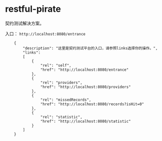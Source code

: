 # restful-pirate
契约测试解决方案。

入口：
```http://localhost:8080/entrance```
```
    {
        "description": "这里是契约测试平台的入口，请参照links选择你的操作。",
        "links":
        [
            {
                "rel": "self",
                "href": "http://localhost:8080/entrance"
            },
            {
                "rel": "providers",
                "href": "http://localhost:8080/providers"
            },
            {
                "rel": "missedRecords",
                "href": "http://localhost:8080/records?isHit=0"
            },
            {
                "rel": "statistic",
                "href": "http://localhost:8080/statistic"
            }
        ]
    }
```
